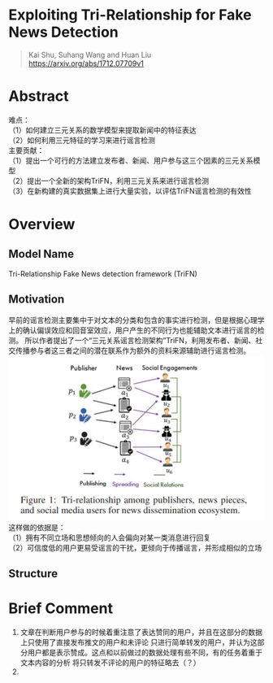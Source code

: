 # Exploiting Tri-Relationship for Fake News Detection

> Kai Shu, Suhang Wang and Huan Liu
> https://arxiv.org/abs/1712.07709v1

# Abstract  
难点：  
（1）如何建立三元关系的数学模型来提取新闻中的特征表达  
（2）如何利用三元特征的学习来进行谣言检测  
主要贡献：  
（1）提出一个可行的方法建立发布者、新闻、用户参与这三个因素的三元关系模型  
（2）提出一个全新的架构TriFN，利用三元关系来进行谣言检测  
（3）在新构建的真实数据集上进行大量实验，以评估TriFN谣言检测的有效性  

# Overview
## Model Name 
  Tri-Relationship Fake News detection framework (TriFN)
## Motivation
  早前的谣言检测主要集中于对文本的分类和包含的事实进行检测，但是根据心理学上的确认偏误效应和回音室效应，用户产生的不同行为也能辅助文本进行谣言的检测。
  所以作者提出了一个“三元关系谣言检测架构”TriFN，利用发布者、新闻、社交传播参与者这三者之间的潜在联系作为额外的资料来源辅助进行谣言检测。  
  ![Note02-8](/Img/Note02-8-1.bmp)  
  这样做的依据是：  
  （1）拥有不同立场和思想倾向的人会偏向对某一类消息进行回复  
  （2）可信度低的用户更易受谣言的干扰，更倾向于传播谣言，并形成相似的立场    
## Structure


# Brief Comment
1. 文章在判断用户参与的时候着重注意了表达赞同的用户，并且在这部分的数据上只使用了直接发布推文的用户和未评论
只进行简单转发的用户，并认为这部分用户都是表示赞成。这点和以前做过的数据处理有些不同，有的任务着重于文本内容的分析
将只转发不评论的用户的特征略去（？）
2. 
